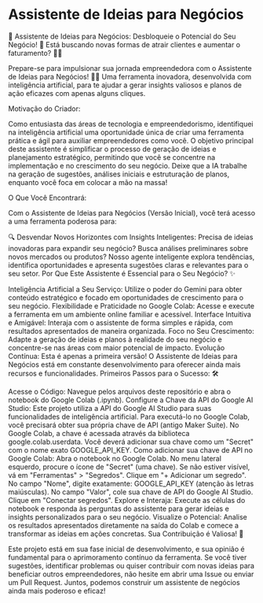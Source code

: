 # Assistente de Ideias para Negócios
🚀 Assistente de Ideias para Negócios: Desbloqueie o Potencial do Seu Negócio! 🚀
Está buscando novas formas de atrair clientes e aumentar o faturamento? 🌊💼

Prepare-se para impulsionar sua jornada empreendedora com o Assistente de Ideias para Negócios! 🤖💡 Uma ferramenta inovadora, desenvolvida com inteligência artificial, para te ajudar a gerar insights valiosos e planos de ação eficazes com apenas alguns cliques.

Motivação do Criador:

Como entusiasta das áreas de tecnologia e empreendedorismo, identifiquei na inteligência artificial uma oportunidade única de criar uma ferramenta prática e ágil para auxiliar empreendedores como você. O objetivo principal deste assistente é simplificar o processo de geração de ideias e planejamento estratégico, permitindo que você se concentre na implementação e no crescimento do seu negócio. Deixe que a IA trabalhe na geração de sugestões, análises iniciais e estruturação de planos, enquanto você foca em colocar a mão na massa!

O Que Você Encontrará:

Com o Assistente de Ideias para Negócios (Versão Inicial), você terá acesso a uma ferramenta poderosa para:

🔍 Desvendar Novos Horizontes com Insights Inteligentes:
Precisa de ideias inovadoras para expandir seu negócio?
Busca análises preliminares sobre novos mercados ou produtos?
Nosso agente inteligente explora tendências, identifica oportunidades e apresenta sugestões claras e relevantes para o seu setor.
Por Que Este Assistente é Essencial para o Seu Negócio? ✨

Inteligência Artificial a Seu Serviço: Utilize o poder do Gemini para obter conteúdo estratégico e focado em oportunidades de crescimento para o seu negócio.
Flexibilidade e Praticidade no Google Colab: Acesse e execute a ferramenta em um ambiente online familiar e acessível.
Interface Intuitiva e Amigável: Interaja com o assistente de forma simples e rápida, com resultados apresentados de maneira organizada.
Foco no Seu Crescimento: Adapte a geração de ideias e planos à realidade do seu negócio e concentre-se nas áreas com maior potencial de impacto.
Evolução Contínua: Esta é apenas a primeira versão! O Assistente de Ideias para Negócios está em constante desenvolvimento para oferecer ainda mais recursos e funcionalidades.
Primeiros Passos para o Sucesso: 🛠️

Acesse o Código: Navegue pelos arquivos deste repositório e abra o notebook do Google Colab (.ipynb).
Configure a Chave da API do Google AI Studio:
Este projeto utiliza a API do Google AI Studio para suas funcionalidades de inteligência artificial.
Para executá-lo no Google Colab, você precisará obter sua própria chave de API (antigo Maker Suite).
No Google Colab, a chave é acessada através da biblioteca google.colab.userdata. Você deverá adicionar sua chave como um "Secret" com o nome exato GOOGLE_API_KEY.
Como adicionar sua chave de API no Google Colab:
Abra o notebook no Google Colab.
No menu lateral esquerdo, procure o ícone de "Secret" (uma chave). Se não estiver visível, vá em "Ferramentas" > "Segredos".
Clique em "+ Adicionar um segredo".
No campo "Nome", digite exatamente: GOOGLE_API_KEY (atenção às letras maiúsculas).
No campo "Valor", cole sua chave de API do Google AI Studio.
Clique em "Conectar segredos".
Explore e Interaja: Execute as células do notebook e responda às perguntas do assistente para gerar ideias e insights personalizados para o seu negócio.
Visualize o Potencial: Analise os resultados apresentados diretamente na saída do Colab e comece a transformar as ideias em ações concretas.
Sua Contribuição é Valiosa! 🤝

Este projeto está em sua fase inicial de desenvolvimento, e sua opinião é fundamental para o aprimoramento contínuo da ferramenta. Se você tiver sugestões, identificar problemas ou quiser contribuir com novas ideias para beneficiar outros empreendedores, não hesite em abrir uma Issue ou enviar um Pull Request. Juntos, podemos construir um assistente de negócios ainda mais poderoso e eficaz!
